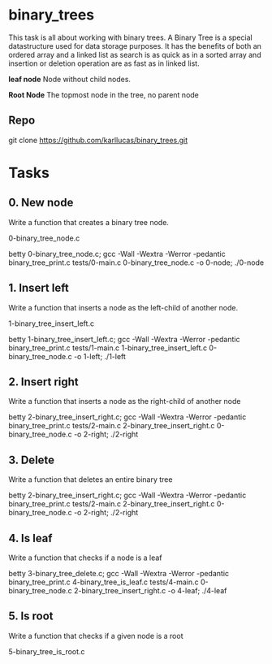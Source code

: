 # binary_trees
This task is all about working with binary trees. A Binary Tree is a special datastructure used for data storage purposes. It has the benefits of both an ordered array and a linked list as search is as quick as in a sorted array and insertion or deletion operation are as fast as in linked list.


**leaf node**
Node without child nodes.

**Root Node**
The topmost node in the tree, no parent node

## Repo
git clone https://github.com/karllucas/binary_trees.git

# Tasks

## 0. New node
Write a function that creates a binary tree node.

0-binary_tree_node.c

betty 0-binary_tree_node.c; gcc -Wall -Wextra -Werror -pedantic binary_tree_print.c tests/0-main.c 0-binary_tree_node.c -o 0-node; ./0-node

## 1. Insert left
Write a function that inserts a node as the left-child of another node.

1-binary_tree_insert_left.c

betty 1-binary_tree_insert_left.c; gcc -Wall -Wextra -Werror -pedantic binary_tree_print.c tests/1-main.c 1-binary_tree_insert_left.c 0-binary_tree_node.c -o 1-left; ./1-left

## 2. Insert right 
Write a function that inserts a node as the right-child of another node


betty 2-binary_tree_insert_right.c; gcc -Wall -Wextra -Werror -pedantic binary_tree_print.c tests/2-main.c 2-binary_tree_insert_right.c 0-binary_tree_node.c -o 2-right; ./2-right

## 3. Delete
Write a function that deletes an entire binary tree

betty 2-binary_tree_insert_right.c; gcc -Wall -Wextra -Werror -pedantic binary_tree_print.c tests/2-main.c 2-binary_tree_insert_right.c 0-binary_tree_node.c -o 2-right; ./2-right

## 4. Is leaf
Write a function that checks if a node is a leaf

betty 3-binary_tree_delete.c; gcc -Wall -Wextra -Werror -pedantic binary_tree_print.c 4-binary_tree_is_leaf.c tests/4-main.c 0-binary_tree_node.c 2-binary_tree_insert_right.c -o 4-leaf; ./4-leaf 

## 5. Is root
Write a function that checks if a given node is a root

5-binary_tree_is_root.c



